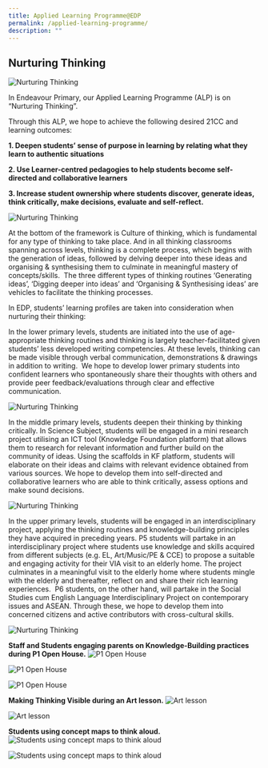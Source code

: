 ```yaml
---
title: Applied Learning Programme@EDP
permalink: /applied-learning-programme/
description: ""
---
```

Nurturing Thinking
------------------

![Nurturing Thinking](/images/Nurturing%20Thinking.jpeg)

In Endeavour Primary, our Applied Learning Programme (ALP) is on “Nurturing Thinking”.

Through this ALP, we hope to achieve the following desired 21CC and learning outcomes:

**1\. Deepen students’ sense of purpose in learning by relating what they learn to authentic situations**

**2\. Use Learner-centred pedagogies to help students become self-directed and collaborative learners**

**3\. Increase student ownership where students discover, generate ideas, think critically, make decisions, evaluate and self-reflect.**

![Nurturing Thinking](/images/Nurturing%20Thinking_2.png)

At the bottom of the framework is Culture of thinking, which is fundamental for any type of thinking to take place. And in all thinking classrooms spanning across levels, thinking is a complete process, which begins with the generation of ideas, followed by delving deeper into these ideas and organising & synthesising them to culminate in meaningful mastery of concepts/skills.  The three different types of thinking routines ‘Generating ideas’, ‘Digging deeper into ideas’ and ‘Organising & Synthesising ideas’ are vehicles to facilitate the thinking processes.

In EDP, students’ learning profiles are taken into consideration when nurturing their thinking:

In the lower primary levels, students are initiated into the use of age-appropriate thinking routines and thinking is largely teacher-facilitated given students’ less developed writing competencies. At these levels, thinking can be made visible through verbal communication, demonstrations & drawings in addition to writing.  We hope to develop lower primary students into confident learners who spontaneously share their thoughts with others and provide peer feedback/evaluations through clear and effective communication.

![Nurturing Thinking](/images/Nurturing%20Thinking_3.jpg)

In the middle primary levels, students deepen their thinking by thinking critically. In Science Subject, students will be engaged in a mini research project utilising an ICT tool (Knowledge Foundation platform) that allows them to research for relevant information and further build on the community of ideas. Using the scaffolds in KF platform, students will elaborate on their ideas and claims with relevant evidence obtained from various sources. We hope to develop them into self-directed and collaborative learners who are able to think critically, assess options and make sound decisions.

![Nurturing Thinking](/images/Nurturing%20Thinking_4.jpg)

In the upper primary levels, students will be engaged in an interdisciplinary project, applying the thinking routines and knowledge-building principles they have acquired in preceding years. P5 students will partake in an interdisciplinary project where students use knowledge and skills acquired from different subjects (e.g. EL, Art/Music/PE & CCE) to propose a suitable and engaging activity for their VIA visit to an elderly home. The project culminates in a meaningful visit to the elderly home where students mingle with the elderly and thereafter, reflect on and share their rich learning experiences.  P6 students, on the other hand, will partake in the Social Studies cum English Language Interdisciplinary Project on contemporary issues and ASEAN. Through these, we hope to develop them into concerned citizens and active contributors with cross-cultural skills.

![Nurturing Thinking](/images/Nurturing%20Thinking_5.jpg)

**Staff and Students engaging parents on Knowledge-Building practices during  P1 Open House.**
![P1 Open House](/images/P1-Open-House.jpg)

![P1 Open House](/images/P1-Open-House-2.jpg)

![P1 Open House](/images/P1-Open-House-3.jpg)

**Making Thinking Visible during an Art lesson.**
![Art lesson](/images/Art-1.png)

![Art lesson](/images/Art-2.png)

****Students using concept maps to think aloud.****
![Students using concept maps to think aloud](/images/Concept-Map-2.jpg)

![Students using concept maps to think aloud](/images/Concept-Map.jpg)